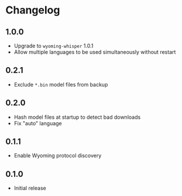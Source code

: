 # Changelog

## 1.0.0

- Upgrade to `wyoming-whisper` 1.0.1
- Allow multiple languages to be used simultaneously without restart

## 0.2.1

- Exclude `*.bin` model files from backup

## 0.2.0

- Hash model files at startup to detect bad downloads
- Fix "auto" language

## 0.1.1

- Enable Wyoming protocol discovery

## 0.1.0

- Initial release
